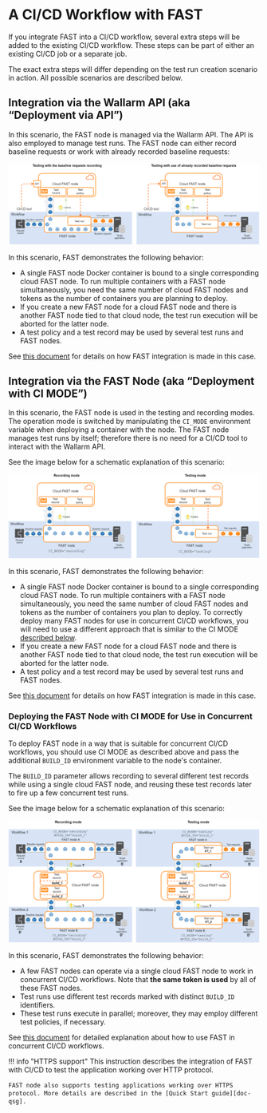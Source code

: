 [doc-integration-api]:          integration-overview-api.md
[doc-integration-ci-mode]:      integration-overview-ci-mode.md
[doc-concurrent-pipelines]:     ci-mode-concurrent-pipelines.md

[img-api-mode]:                 ../../images/poc/en/integration-overview/api-mode-common.png
[img-ci-mode]:                  ../../images/poc/en/integration-overview/ci-mode-common.png
[img-ci-mode-build-id]:         ../../images/poc/en/integration-overview/ci-build-id-common.png

[anchor-build-id]:              #deploying-fast-node-with-ci-mode-for-use-in-concurrent-cicd-workflows

[doc-qsg]:              ../qsg/deployment-options.md

#   A CI/CD Workflow with FAST

If you integrate FAST into a CI/CD workflow, several extra steps will be added to the existing CI/CD workflow. These steps can be part of either an existing CI/CD job or a separate job.   

The exact extra steps will differ depending on the test run creation scenario in action. All possible scenarios are described below.

##  Integration via the Wallarm API (aka “Deployment via API”)

In this scenario, the FAST node is managed via the Wallarm API. The API is also employed to manage test runs. The FAST node can either record baseline requests or work with already recorded baseline requests:
    
![Integration via API][img-api-mode] 

In this scenario, FAST demonstrates the following behavior:
*   A single FAST node Docker container is bound to a single corresponding cloud FAST node. To run multiple containers with a FAST node simultaneously, you need the same number of cloud FAST nodes and tokens as the number of containers you are planning to deploy.
*   If you create a new FAST node for a cloud FAST node and there is another FAST node tied to that cloud node, the test run execution will be aborted for the latter node.
*   A test policy and a test record may be used by several test runs and FAST nodes.
    
See [this document][doc-integration-api] for details on how FAST integration is made in this case. 

##  Integration via the FAST Node (aka “Deployment with CI MODE”)

In this scenario, the FAST node is used in the testing and recording modes. The operation mode is switched by manipulating the `CI_MODE` environment variable when deploying a container with the node. The FAST node manages test runs by itself; therefore there is no need for a CI/CD tool to interact with the Wallarm API.

See the image below for a schematic explanation of this scenario:

![Integration with CI MODE][img-ci-mode]

In this scenario, FAST demonstrates the following behavior:
*   A single FAST node Docker container is bound to a single corresponding cloud FAST node. To run multiple containers with a FAST node simultaneously, you need the same number of cloud FAST nodes and tokens as the number of containers you plan to deploy.
    To correctly deploy many FAST nodes for use in concurrent CI/CD workflows, you will need to use a different approach that is similar to the CI MODE [described below][anchor-build-id].
*   If you create a new FAST node for a cloud FAST node and there is another FAST node tied to that cloud node, the test run execution will be aborted for the latter node.
*   A test policy and a test record may be used by several test runs and FAST nodes.

See [this document][doc-integration-ci-mode] for details on how FAST integration is made in this case. 
    

### Deploying the FAST Node with CI MODE for Use in Concurrent CI/CD Workflows

To deploy FAST node in a way that is suitable for concurrent CI/CD workflows, you should use CI MODE as described above and pass the additional `BUILD_ID` environment variable to the node's container.

The `BUILD_ID` parameter allows recording to several different test records while using a single cloud FAST node, and reusing these test records later to fire up a few concurrent test runs.

See the image below for a schematic explanation of this scenario:

![Integration with BUILD_ID][img-ci-mode-build-id]

In this scenario, FAST demonstrates the following behavior:
*   A few FAST nodes can operate via a single cloud FAST node to work in concurrent CI/CD workflows. Note that **the same token is used** by all of these FAST nodes.
*   Test runs use different test records marked with distinct `BUILD_ID` identifiers.
*   These test runs execute in parallel; moreover, they may employ different test policies, if necessary.

See [this document][doc-concurrent-pipelines] for detailed explanation about how to use FAST in concurrent CI/CD workflows.


!!! info "HTTPS support"
    This instruction describes the integration of FAST with CI/CD to test the application working over HTTP protocol.
    
    FAST node also supports testing applications working over HTTPS protocol. More details are described in the [Quick Start guide][doc-qsg].
